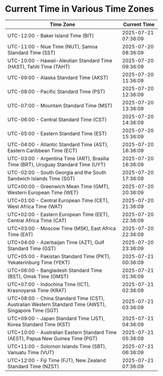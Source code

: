 # Current Time in Various Time Zones

| Time Zone | Current Time |
|-----------|--------------|
| UTC-12:00 - Baker Island Time (BIT) | 2025-07-21 07:36:09 |
| UTC-11:00 - Niue Time (NUT), Samoa Standard Time (SST) | 2025-07-20 08:36:09 |
| UTC-10:00 - Hawaii-Aleutian Standard Time (HAST), Tahiti Time (TAHT) | 2025-07-20 09:36:09 |
| UTC-09:00 - Alaska Standard Time (AKST) | 2025-07-20 11:36:09 |
| UTC-08:00 - Pacific Standard Time (PST) | 2025-07-20 12:36:09 |
| UTC-07:00 - Mountain Standard Time (MST) | 2025-07-20 13:36:09 |
| UTC-06:00 - Central Standard Time (CST) | 2025-07-20 14:36:09 |
| UTC-05:00 - Eastern Standard Time (EST) | 2025-07-20 15:36:09 |
| UTC-04:00 - Atlantic Standard Time (AST), Eastern Caribbean Time (ECT) | 2025-07-20 16:36:09 |
| UTC-03:00 - Argentina Time (ART), Brasília Time (BRT), Uruguay Standard Time (UYT) | 2025-07-20 16:36:09 |
| UTC-02:00 - South Georgia and the South Sandwich Islands Time (SGT) | 2025-07-20 17:36:09 |
| UTC±00:00 - Greenwich Mean Time (GMT), Western European Time (WET) | 2025-07-20 20:36:09 |
| UTC+01:00 - Central European Time (CET), West Africa Time (WAT) | 2025-07-20 21:36:09 |
| UTC+02:00 - Eastern European Time (EET), Central Africa Time (CAT) | 2025-07-20 22:36:09 |
| UTC+03:00 - Moscow Time (MSK), East Africa Time (EAT) | 2025-07-20 22:36:09 |
| UTC+04:00 - Azerbaijan Time (AZT), Gulf Standard Time (GST) | 2025-07-20 23:36:09 |
| UTC+05:00 - Pakistan Standard Time (PKT), Yekaterinburg Time (YEKT) | 2025-07-21 00:36:09 |
| UTC+06:00 - Bangladesh Standard Time (BST), Omsk Time (OMST) | 2025-07-21 01:36:09 |
| UTC+07:00 - Indochina Time (ICT), Krasnoyarsk Time (KRAT) | 2025-07-21 02:36:09 |
| UTC+08:00 - China Standard Time (CST), Australian Western Standard Time (AWST), Singapore Time (SGT) | 2025-07-21 03:36:09 |
| UTC+09:00 - Japan Standard Time (JST), Korea Standard Time (KST) | 2025-07-21 04:36:09 |
| UTC+10:00 - Australian Eastern Standard Time (AEST), Papua New Guinea Time (PGT) | 2025-07-21 05:36:09 |
| UTC+11:00 - Solomon Islands Time (SBT), Vanuatu Time (VUT) | 2025-07-21 06:36:09 |
| UTC+12:00 - Fiji Time (FJT), New Zealand Standard Time (NZST) | 2025-07-21 07:36:09 |
